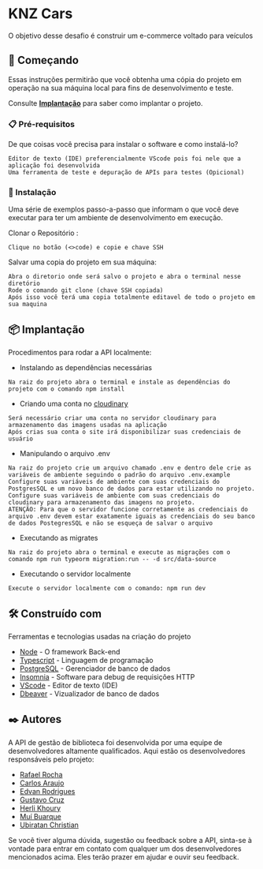 # KNZ Cars

O objetivo desse desafio é construir um e-commerce voltado para veículos

## 🚀 Começando

Essas instruções permitirão que você obtenha uma cópia do projeto em operação na sua máquina local para fins de desenvolvimento e teste.

Consulte **[Implantação](#-implanta%C3%A7%C3%A3o)** para saber como implantar o projeto.

### 📋 Pré-requisitos

De que coisas você precisa para instalar o software e como instalá-lo?

```
Editor de texto (IDE) preferencialmente VScode pois foi nele que a aplicação foi desenvolvida
Uma ferramenta de teste e depuração de APIs para testes (Opicional)
```

### 🔧 Instalação

Uma série de exemplos passo-a-passo que informam o que você deve executar para ter um ambiente de desenvolvimento em execução.

Clonar o Repositório :

```
Clique no botão (<>code) e copie e chave SSH
```

Salvar uma copia do projeto em sua máquina:

```
Abra o diretorio onde será salvo o projeto e abra o terminal nesse diretório
Rode o comando git clone (chave SSH copiada)
Após isso você terá uma copia totalmente editavel de todo o projeto em sua maquina
```

## 📦 Implantação

Procedimentos para rodar a API localmente:

- Instalando as dependências necessárias

```
Na raiz do projeto abra o terminal e instale as dependências do projeto com o comando npm install
```

- Criando uma conta no  [cloudinary](https://console.cloudinary.com/)
```
Será necessário criar uma conta no servidor cloudinary para armazenamento das imagens usadas na aplicação 
Após crias sua conta o site irá disponibilizar suas credenciais de usuário 
```

- Manipulando o arquivo .env

```
Na raiz do projeto crie um arquivo chamado .env e dentro dele crie as variáveis de ambiente seguindo o padrão do arquivo .env.example
Configure suas variáveis de ambiente com suas credenciais do PostgresSQL e um novo banco de dados para estar utilizando no projeto.
Configure suas variáveis de ambiente com suas credenciais do cloudinary para armazenamento das imagens no projeto.
ATENÇÃO: Para que o servidor funcione corretamente as credenciais do arquivo .env devem estar exatamente iguais as credenciais do seu banco de dados PostegresSQL e não se esqueça de salvar o arquivo 
```

- Executando as migrates

```
Na raiz do projeto abra o terminal e execute as migrações com o comando npm run typeorm migration:run -- -d src/data-source
```

- Executando o servidor localmente

```
Execute o servidor localmente com o comando: npm run dev
```

## 🛠️ Construído com

Ferramentas e tecnologias usadas na criação do projeto

* [Node](https://nodejs.org/pt-br) - O framework Back-end 
* [Typescript](https://www.typescriptlang.org) - Linguagem de programação
* [PostgreSQL](https://www.postgresql.org) - Gerenciador de banco de dados
* [Insomnia](https://insomnia.rest) - Software para debug de requisições HTTP
* [VScode](https://code.visualstudio.com) - Editor de texto (IDE)
* [Dbeaver](https://dbeaver.io) - Vizualizador de banco de dados 

## ✒️ Autores

A API de gestão de biblioteca foi desenvolvida por uma equipe de desenvolvedores altamente qualificados. Aqui estão os desenvolvedores responsáveis pelo projeto:

*  [Rafael Rocha](https://github.com/Rafaelgot10)
*  [Carlos Araujo](https://github.com/carlosgaraujo)
*  [Edvan Rodrigues](https://github.com/edvanrodriguesdev)
*  [Gustavo Cruz](https://github.com/GustavoGCM)
*  [Herli Khoury](https://github.com/HerliKhoury)
*  [Muí Buarque](https://github.com/mauibuarque)
*  [Ubiratan Christian](https://github.com/unChrkr)
  
Se você tiver alguma dúvida, sugestão ou feedback sobre a API,
sinta-se à vontade para entrar em contato com qualquer um dos desenvolvedores mencionados acima.
Eles terão prazer em ajudar e ouvir seu feedback.
